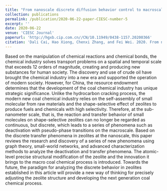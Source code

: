 ```yaml
---
title: "From nanoscale discrete diffusion behavior control to macroscale coal chemical process"
collection: publications
permalink: /publication/2020-06-22-paper-CIESC-number-5
excerpt: ''
date: 2020-06-22
venue: 'CIESC Journal'
paperurl: 'http://hgxb.cip.com.cn//CN/10.11949/0438-1157.20200366'
citation: 'Dali Cai, Hao Xiong, Chenxi Zhang, and Fei Wei. 2020. From nanoscale discrete diffusion behavior control to macroscale coal chemical process, CIESC Journal, 71: 3849-65'
---
```

Based on the manipulation of chemical reactions and chemical bonds, the chemical industry solves transport problems on a spatial and temporal scale that exceeds 12 orders of magnitude, creating and producing new substances for human society. The discovery and use of crude oil have brought the chemical industry into a new era and supported the operation of modern society. However, for China, the resource endowment determines that the development of the coal chemical industry has unique strategic significance. Unlike the hydrocarbon cracking process, the modern new coal chemical industry relies on the self-assembly of small molecular from raw materials and the shape-selective effect of zeolites to produce fuels and chemicals with high selectivity. Therefore, at the sub-nanometer scale, that is, the reaction and transfer behavior of small molecules on shape-selective zeolites can no longer be regarded as continuous, but discrete, which leads to a series of phenomena such as deactivation with pseudo-phase transitions on the macroscale. Based on the discrete transfer phenomena in zeolites at the nanoscale, this paper reviews the research and discovery of a series of new phenomena using graph theory, small-world networks, and advanced characterization methods to analyze the deactivation and transfer phenomena. The atomic-level precise structural modification of the zeolite and the innovation it brings to the macro coal chemical process is introduced. Towards the future, the paradigm for analyzing the discrete behavior in zeolites established in this article will provide a new way of thinking for precisely adjusting the zeolite structure and developing the next generation coal chemical process.

